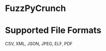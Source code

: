 # FuzzPyCrunch

Supported File Formats
=========================================================
CSV, XML, JSON, JPEG, ELF, PDF

